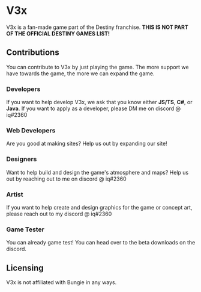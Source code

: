 # V3x
V3x is a fan-made game part of the Destiny franchise. **THIS IS NOT PART OF THE OFFICIAL DESTINY GAMES LIST!**

## Contributions
You can contribute to V3x by just playing the game. The more support we have towards the game, the more we can expand the game.

### Developers
If you want to help develop V3x, we ask that you know either **JS/TS**, **C#**, or **Java**. If you want to apply as a developer, please DM me on discord @ iq#2360

### Web Developers
Are you good at making sites? Help us out by expanding our site!

### Designers
Want to help build and design the game's atmosphere and maps? Help us out by reaching out to me on discord @ iq#2360

### Artist
If you want to help create and design graphics for the game or concept art, please reach out to my discord @ iq#2360

### Game Tester
You can already game test! You can head over to the beta downloads on the discord.

## Licensing
V3x is not affiliated with Bungie in any ways.
